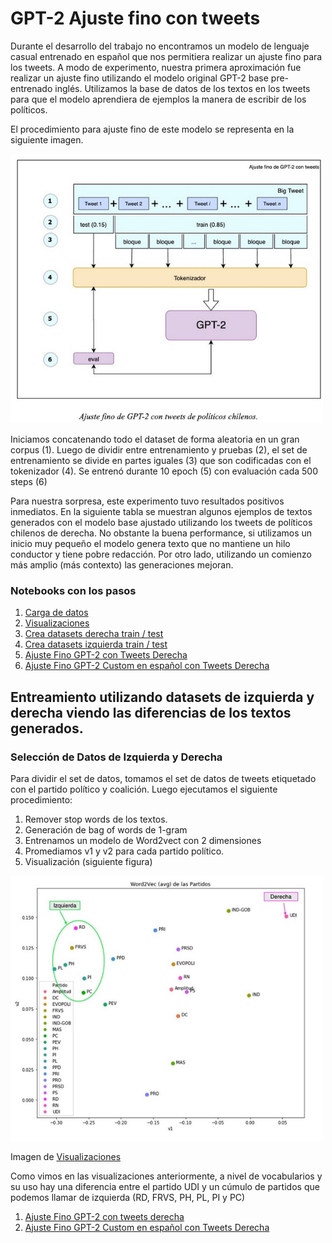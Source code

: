 # GPT-2 Ajuste fino con tweets

Durante el desarrollo del trabajo no encontramos un modelo de lenguaje casual entrenado en español que nos permitiera realizar un ajuste fino para los tweets. A modo de experimento, nuestra primera aproximación fue realizar un ajuste fino utilizando el modelo original GPT-2 base pre-entrenado inglés. Utilizamos la base de datos de los textos en los tweets para que el modelo aprendiera de ejemplos la manera de escribir de los políticos. 

El procedimiento para ajuste fino de este modelo se representa en la siguiente imagen. 

<img src="gp2-fine-tune-tweets.jpg" width="500">

Iniciamos concatenando todo el dataset de forma aleatoria en un gran corpus (1). Luego de dividir entre entrenamiento y pruebas (2), el set de entrenamiento se divide en partes iguales (3) que son codificadas con el tokenizador (4). Se entrenó durante 10 epoch (5) con evaluación cada 500 steps (6)


Para nuestra sorpresa, este experimento tuvo resultados positivos inmediatos. En la siguiente tabla se muestran algunos ejemplos de textos generados con el modelo base ajustado utilizando los tweets de políticos chilenos de derecha. No obstante la buena performance, si utilizamos un inicio muy pequeño el modelo genera texto que no mantiene un hilo conductor y tiene pobre redacción. Por otro lado, utilizando un comienzo más amplio (más contexto) las generaciones mejoran. 

### Notebooks con los pasos

1. [Carga de datos](1-laod-explore.ipynb)
1. [Visualizaciones](1-visualizacion.ipynb)
1. [Crea datasets derecha train / test](crea-datasets-der.ipynb)
1. [Crea datasets izquierda train / test](crea-datasets-izq.ipynb)
1. [Ajuste Fino GPT-2 con Tweets Derecha](ajuste-fino-gpt2-tweets-derecha.ipynb)
1. [Ajuste Fino GPT-2 Custom en español con Tweets Derecha](ajuste-fino-gpt2-tweets-derecha.ipynb)

## Entreamiento utilizando datasets de izquierda y derecha viendo las diferencias de los textos generados.

### Selección de Datos de Izquierda y Derecha

Para dividir el set de datos, tomamos el set de datos de tweets etiquetado con el partido político y coalición. Luego ejecutamos el siguiente procedimiento:

1. Remover stop words de los textos.
2. Generación de bag of words de 1-gram
3. Entrenamos un modelo de Word2vect con 2 dimensiones 
4. Promediamos v1 y v2 para cada partido político.
5. Visualización (siguiente figura)

<img src="word2vect.jpg" width="500">

Imagen de [Visualizaciones](1-visualizacion.ipynb)



Como vimos en las visualizaciones anteriormente, a nivel de vocabularios y su uso hay una diferencia entre el partido UDI y un cúmulo de partidos que podemos llamar de izquierda (RD, FRVS, PH, PL, PI y PC)

1. [Ajuste Fino GPT-2 con tweets derecha](4-train-gpt2-es-8h-512pos-toke-es-tweets-der.ipynb)
1. [Ajuste Fino GPT-2 Custom en español con Tweets Derecha](4-train-gpt2-es-8h-512pos-toke-es-tweets-izq.ipynb)

